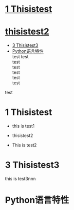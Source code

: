 # [1 Thisistest](#1-thisistest)  
# [thisistest2](#Thisistest2)  
* [3 Thisistest3](#3-Thisistest3)
* [Python语言特性](#python语言特性)    
test
test  
test  
test  
test  
test  
test


test  
# 1 Thisistest  
* this is test1  

* thisistest2  
* This is test2  
  

# 3 Thisistest3  
this is test3nnn
# Python语言特性
